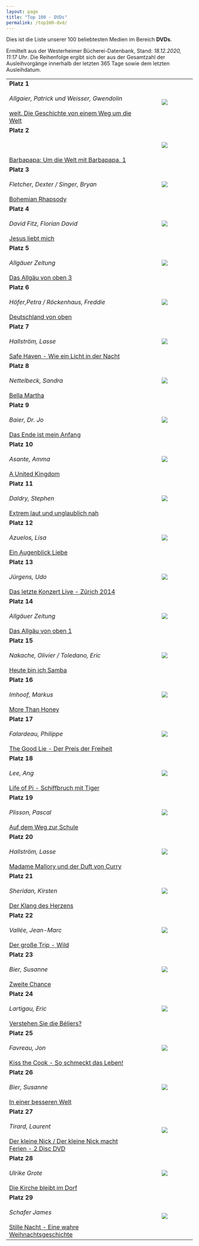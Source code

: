 ```yaml
---
layout: page
title: "Top 100 - DVDs"
permalink: /top100-dvd/
---
```

Dies ist die Liste unserer 100 beliebtesten Medien im Bereich __DVDs__. 

Ermittelt aus der Westerheimer Bücherei-Datenbank, Stand: _18.12.2020, 11:17 Uhr_. Die Reihenfolge ergibt sich der aus der Gesamtzahl der Ausleihvorgänge innerhalb der letzten 365 Tage sowie dem letzten Ausleihdatum.

<table>
<tr><td width="70%"><strong>Platz 1</strong><br><br><em>Allgaier, Patrick und Weisser, Gwendolin</em><br><br><a href="https://www.biblino.de/index.php?action=5&mnummer=12020052">weit. Die Geschichte von einem Weg um die Welt</a></td><td><center><a href="https://www.biblino.de/index.php?action=5&mnummer=12020052"><img src="/images/mediacovers/x160/12020052.jpg" style="width: auto; height: auto;"></a></center></td></tr>
<tr><td width="70%"><strong>Platz 2</strong><br><br><em></em><br><br><a href="https://www.biblino.de/index.php?action=5&mnummer=12019005">Barbapapa: Um die Welt mit Barbapapa, 1</a></td><td><center><a href="https://www.biblino.de/index.php?action=5&mnummer=12019005"><img src="/images/mediacovers/x160/12019005.jpg" style="width: auto; height: auto;"></a></center></td></tr>
<tr><td width="70%"><strong>Platz 3</strong><br><br><em>Fletcher, Dexter / Singer, Bryan</em><br><br><a href="https://www.biblino.de/index.php?action=5&mnummer=12019096">Bohemian Rhapsody</a></td><td><center><a href="https://www.biblino.de/index.php?action=5&mnummer=12019096"><img src="/images/mediacovers/x160/12019096.jpg" style="width: auto; height: auto;"></a></center></td></tr>
<tr><td width="70%"><strong>Platz 4</strong><br><br><em>David Fitz, Florian David</em><br><br><a href="https://www.biblino.de/index.php?action=5&mnummer=12016750">Jesus liebt mich</a></td><td><center><a href="https://www.biblino.de/index.php?action=5&mnummer=12016750"><img src="/images/mediacovers/x160/12016750.jpg" style="width: auto; height: auto;"></a></center></td></tr>
<tr><td width="70%"><strong>Platz 5</strong><br><br><em>Allgäuer Zeitung</em><br><br><a href="https://www.biblino.de/index.php?action=5&mnummer=12019008">Das Allgäu von oben 3</a></td><td><center><a href="https://www.biblino.de/index.php?action=5&mnummer=12019008"><img src="/images/mediacovers/x160/12019008.jpg" style="width: auto; height: auto;"></a></center></td></tr>
<tr><td width="70%"><strong>Platz 6</strong><br><br><em>Höfer,Petra / Röckenhaus, Freddie</em><br><br><a href="https://www.biblino.de/index.php?action=5&mnummer=12016739">Deutschland von oben</a></td><td><center><a href="https://www.biblino.de/index.php?action=5&mnummer=12016739"><img src="/images/mediacovers/x160/12016739.jpg" style="width: auto; height: auto;"></a></center></td></tr>
<tr><td width="70%"><strong>Platz 7</strong><br><br><em>Hallström, Lasse</em><br><br><a href="https://www.biblino.de/index.php?action=5&mnummer=12016728">Safe Haven - Wie ein Licht in der Nacht</a></td><td><center><a href="https://www.biblino.de/index.php?action=5&mnummer=12016728"><img src="/images/mediacovers/x160/12016728.jpg" style="width: auto; height: auto;"></a></center></td></tr>
<tr><td width="70%"><strong>Platz 8</strong><br><br><em>Nettelbeck, Sandra</em><br><br><a href="https://www.biblino.de/index.php?action=5&mnummer=12016701">Bella Martha</a></td><td><center><a href="https://www.biblino.de/index.php?action=5&mnummer=12016701"><img src="/images/mediacovers/x160/12016701.jpg" style="width: auto; height: auto;"></a></center></td></tr>
<tr><td width="70%"><strong>Platz 9</strong><br><br><em>Baier, Dr. Jo</em><br><br><a href="https://www.biblino.de/index.php?action=5&mnummer=12016703">Das Ende ist mein Anfang</a></td><td><center><a href="https://www.biblino.de/index.php?action=5&mnummer=12016703"><img src="/images/mediacovers/x160/12016703.jpg" style="width: auto; height: auto;"></a></center></td></tr>
<tr><td width="70%"><strong>Platz 10</strong><br><br><em>Asante, Amma</em><br><br><a href="https://www.biblino.de/index.php?action=5&mnummer=12018230">A United Kingdom</a></td><td><center><a href="https://www.biblino.de/index.php?action=5&mnummer=12018230"><img src="/images/mediacovers/x160/12018230.jpg" style="width: auto; height: auto;"></a></center></td></tr>
<tr><td width="70%"><strong>Platz 11</strong><br><br><em>Daldry, Stephen</em><br><br><a href="https://www.biblino.de/index.php?action=5&mnummer=12016714">Extrem laut und unglaublich nah</a></td><td><center><a href="https://www.biblino.de/index.php?action=5&mnummer=12016714"><img src="/images/mediacovers/x160/12016714.jpg" style="width: auto; height: auto;"></a></center></td></tr>
<tr><td width="70%"><strong>Platz 12</strong><br><br><em>Azuelos, Lisa</em><br><br><a href="https://www.biblino.de/index.php?action=5&mnummer=12016711">Ein Augenblick Liebe</a></td><td><center><a href="https://www.biblino.de/index.php?action=5&mnummer=12016711"><img src="/images/mediacovers/x160/12016711.jpg" style="width: auto; height: auto;"></a></center></td></tr>
<tr><td width="70%"><strong>Platz 13</strong><br><br><em>Jürgens, Udo</em><br><br><a href="https://www.biblino.de/index.php?action=5&mnummer=12016744">Das letzte Konzert Live - Zürich 2014</a></td><td><center><a href="https://www.biblino.de/index.php?action=5&mnummer=12016744"><img src="/images/mediacovers/x160/12016744.jpg" style="width: auto; height: auto;"></a></center></td></tr>
<tr><td width="70%"><strong>Platz 14</strong><br><br><em>Allgäuer Zeitung</em><br><br><a href="https://www.biblino.de/index.php?action=5&mnummer=12019006">Das Allgäu von oben 1</a></td><td><center><a href="https://www.biblino.de/index.php?action=5&mnummer=12019006"><img src="/images/mediacovers/x160/12019006.jpg" style="width: auto; height: auto;"></a></center></td></tr>
<tr><td width="70%"><strong>Platz 15</strong><br><br><em>Nakache, Olivier  / Toledano, Eric</em><br><br><a href="https://www.biblino.de/index.php?action=5&mnummer=12016717">Heute bin ich Samba</a></td><td><center><a href="https://www.biblino.de/index.php?action=5&mnummer=12016717"><img src="/images/mediacovers/x160/12016717.jpg" style="width: auto; height: auto;"></a></center></td></tr>
<tr><td width="70%"><strong>Platz 16</strong><br><br><em>Imhoof, Markus</em><br><br><a href="https://www.biblino.de/index.php?action=5&mnummer=12016742">More Than Honey</a></td><td><center><a href="https://www.biblino.de/index.php?action=5&mnummer=12016742"><img src="/images/mediacovers/x160/12016742.jpg" style="width: auto; height: auto;"></a></center></td></tr>
<tr><td width="70%"><strong>Platz 17</strong><br><br><em>Falardeau, Philippe</em><br><br><a href="https://www.biblino.de/index.php?action=5&mnummer=12016732">The Good Lie - Der Preis der Freiheit</a></td><td><center><a href="https://www.biblino.de/index.php?action=5&mnummer=12016732"><img src="/images/mediacovers/x160/12016732.jpg" style="width: auto; height: auto;"></a></center></td></tr>
<tr><td width="70%"><strong>Platz 18</strong><br><br><em>Lee, Ang</em><br><br><a href="https://www.biblino.de/index.php?action=5&mnummer=12016723">Life of Pi - Schiffbruch mit Tiger</a></td><td><center><a href="https://www.biblino.de/index.php?action=5&mnummer=12016723"><img src="/images/mediacovers/x160/12016723.jpg" style="width: auto; height: auto;"></a></center></td></tr>
<tr><td width="70%"><strong>Platz 19</strong><br><br><em>Plisson, Pascal</em><br><br><a href="https://www.biblino.de/index.php?action=5&mnummer=12016738">Auf dem Weg zur Schule</a></td><td><center><a href="https://www.biblino.de/index.php?action=5&mnummer=12016738"><img src="/images/mediacovers/x160/12016738.jpg" style="width: auto; height: auto;"></a></center></td></tr>
<tr><td width="70%"><strong>Platz 20</strong><br><br><em>Hallström, Lasse</em><br><br><a href="https://www.biblino.de/index.php?action=5&mnummer=12016725">Madame Mallory und der Duft von Curry</a></td><td><center><a href="https://www.biblino.de/index.php?action=5&mnummer=12016725"><img src="/images/mediacovers/x160/12016725.jpg" style="width: auto; height: auto;"></a></center></td></tr>
<tr><td width="70%"><strong>Platz 21</strong><br><br><em>Sheridan, Kirsten</em><br><br><a href="https://www.biblino.de/index.php?action=5&mnummer=12016709">Der Klang des Herzens</a></td><td><center><a href="https://www.biblino.de/index.php?action=5&mnummer=12016709"><img src="/images/mediacovers/x160/12016709.jpg" style="width: auto; height: auto;"></a></center></td></tr>
<tr><td width="70%"><strong>Platz 22</strong><br><br><em>Vallée, Jean-Marc</em><br><br><a href="https://www.biblino.de/index.php?action=5&mnummer=12016707">Der große Trip - Wild</a></td><td><center><a href="https://www.biblino.de/index.php?action=5&mnummer=12016707"><img src="/images/mediacovers/x160/12016707.jpg" style="width: auto; height: auto;"></a></center></td></tr>
<tr><td width="70%"><strong>Platz 23</strong><br><br><em>Bier, Susanne</em><br><br><a href="https://www.biblino.de/index.php?action=5&mnummer=12016737">Zweite Chance</a></td><td><center><a href="https://www.biblino.de/index.php?action=5&mnummer=12016737"><img src="/images/mediacovers/x160/12016737.jpg" style="width: auto; height: auto;"></a></center></td></tr>
<tr><td width="70%"><strong>Platz 24</strong><br><br><em>Lartigau, Eric</em><br><br><a href="https://www.biblino.de/index.php?action=5&mnummer=12016734">Verstehen Sie die Béliers?</a></td><td><center><a href="https://www.biblino.de/index.php?action=5&mnummer=12016734"><img src="/images/mediacovers/x160/12016734.jpg" style="width: auto; height: auto;"></a></center></td></tr>
<tr><td width="70%"><strong>Platz 25</strong><br><br><em>Favreau, Jon</em><br><br><a href="https://www.biblino.de/index.php?action=5&mnummer=12016720">Kiss the Cook - So schmeckt das Leben!</a></td><td><center><a href="https://www.biblino.de/index.php?action=5&mnummer=12016720"><img src="/images/mediacovers/x160/12016720.jpg" style="width: auto; height: auto;"></a></center></td></tr>
<tr><td width="70%"><strong>Platz 26</strong><br><br><em>Bier, Susanne</em><br><br><a href="https://www.biblino.de/index.php?action=5&mnummer=12016719">In einer besseren Welt</a></td><td><center><a href="https://www.biblino.de/index.php?action=5&mnummer=12016719"><img src="/images/mediacovers/x160/12016719.jpg" style="width: auto; height: auto;"></a></center></td></tr>
<tr><td width="70%"><strong>Platz 27</strong><br><br><em>Tirard, Laurent</em><br><br><a href="https://www.biblino.de/index.php?action=5&mnummer=12016710">Der kleine Nick / Der kleine Nick macht Ferien - 2 Disc DVD</a></td><td><center><a href="https://www.biblino.de/index.php?action=5&mnummer=12016710"><img src="/images/mediacovers/x160/12016710.jpg" style="width: auto; height: auto;"></a></center></td></tr>
<tr><td width="70%"><strong>Platz 28</strong><br><br><em>Ulrike Grote</em><br><br><a href="https://www.biblino.de/index.php?action=5&mnummer=12018245">Die Kirche bleibt im Dorf</a></td><td><center><a href="https://www.biblino.de/index.php?action=5&mnummer=12018245"><img src="/images/mediacovers/x160/12018245.jpg" style="width: auto; height: auto;"></a></center></td></tr>
<tr><td width="70%"><strong>Platz 29</strong><br><br><em>Schafer James</em><br><br><a href="https://www.biblino.de/index.php?action=5&mnummer=12019344">Stille Nacht - Eine wahre Weihnachtsgeschichte</a></td><td><center><a href="https://www.biblino.de/index.php?action=5&mnummer=12019344"><img src="/images/mediacovers/x160/12019344.jpg" style="width: auto; height: auto;"></a></center></td></tr>
</table>
